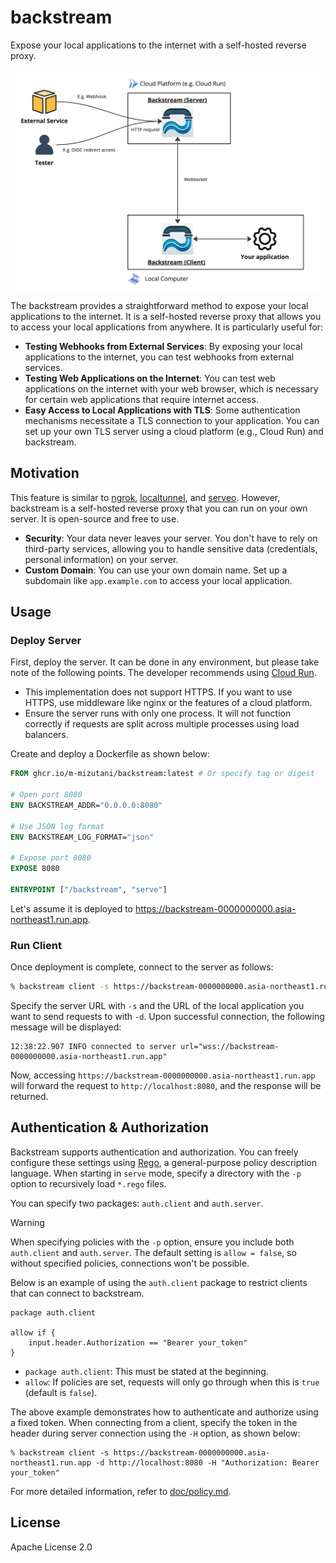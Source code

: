 # backstream

Expose your local applications to the internet with a self-hosted reverse proxy.

![overview](doc/images/overview.jpg)

The backstream provides a straightforward method to expose your local applications to the internet. It is a self-hosted reverse proxy that allows you to access your local applications from anywhere. It is particularly useful for:

- **Testing Webhooks from External Services**: By exposing your local applications to the internet, you can test webhooks from external services.
- **Testing Web Applications on the Internet**: You can test web applications on the internet with your web browser, which is necessary for certain web applications that require internet access.
- **Easy Access to Local Applications with TLS**: Some authentication mechanisms necessitate a TLS connection to your application. You can set up your own TLS server using a cloud platform (e.g., Cloud Run) and backstream.

## Motivation

This feature is similar to [ngrok](https://ngrok.com/), [localtunnel](https://localtunnel.github.io/www/), and [serveo](https://serveo.net/). However, backstream is a self-hosted reverse proxy that you can run on your own server. It is open-source and free to use.

- **Security**: Your data never leaves your server. You don't have to rely on third-party services, allowing you to handle sensitive data (credentials, personal information) on your server.
- **Custom Domain**: You can use your own domain name. Set up a subdomain like `app.example.com` to access your local application.

## Usage

### Deploy Server

First, deploy the server. It can be done in any environment, but please take note of the following points. The developer recommends using [Cloud Run](https://cloud.google.com/run).

- This implementation does not support HTTPS. If you want to use HTTPS, use middleware like nginx or the features of a cloud platform.
- Ensure the server runs with only one process. It will not function correctly if requests are split across multiple processes using load balancers.

Create and deploy a Dockerfile as shown below:

```Dockerfile
FROM ghcr.io/m-mizutani/backstream:latest # Or specify tag or digest

# Open port 8080
ENV BACKSTREAM_ADDR="0.0.0.0:8080"

# Use JSON log format
ENV BACKSTREAM_LOG_FORMAT="json"

# Expose port 8080
EXPOSE 8080

ENTRYPOINT ["/backstream", "serve"]
```

Let's assume it is deployed to https://backstream-0000000000.asia-northeast1.run.app.

### Run Client

Once deployment is complete, connect to the server as follows:

```bash
% backstream client -s https://backstream-0000000000.asia-northeast1.run.app -d http://localhost:8080
```

Specify the server URL with `-s` and the URL of the local application you want to send requests to with `-d`. Upon successful connection, the following message will be displayed:

```
12:38:22.907 INFO connected to server url="wss://backstream-0000000000.asia-northeast1.run.app"
```

Now, accessing `https://backstream-0000000000.asia-northeast1.run.app` will forward the request to `http://localhost:8080`, and the response will be returned.

## Authentication & Authorization

Backstream supports authentication and authorization. You can freely configure these settings using [Rego](https://www.openpolicyagent.org/docs/latest/), a general-purpose policy description language. When starting in `serve` mode, specify a directory with the `-p` option to recursively load `*.rego` files.

You can specify two packages: `auth.client` and `auth.server`.

> [!WARNING]
> When specifying policies with the `-p` option, ensure you include both `auth.client` and `auth.server`. The default setting is `allow = false`, so without specified policies, connections won't be possible.

Below is an example of using the `auth.client` package to restrict clients that can connect to backstream.

```rego
package auth.client

allow if {
    input.header.Authorization == "Bearer your_token"
}
```

- `package auth.client`: This must be stated at the beginning.
- `allow`: If policies are set, requests will only go through when this is `true` (default is `false`).

The above example demonstrates how to authenticate and authorize using a fixed token. When connecting from a client, specify the token in the header during server connection using the `-H` option, as shown below:

```
% backstream client -s https://backstream-0000000000.asia-northeast1.run.app -d http://localhost:8080 -H "Authorization: Bearer your_token"
```

For more detailed information, refer to [doc/policy.md](doc/policy.md).

## License

Apache License 2.0